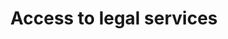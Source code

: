 ---
layout: page
title: Access to legal services
permalink: /access/
categories: problems
short-description: the inability to get needed legal services
---